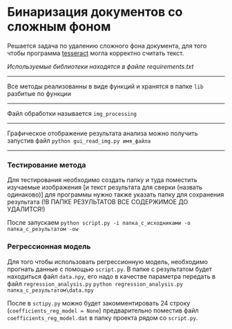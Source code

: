 # Бинаризация документов со сложным фоном

Решается задача по удалению сложного фона документа, для того чтобы программа [tesseract](https://github.com/tesseract-ocr/tesseract)
могла корректно считать текст.

*Используемые библиотеки находятся в файле requirements.txt*

---
Все методы реализованны в виде функций и хранятся в папке ```lib``` разбитые по функции

---
Файл обработки называется ```img_processing```

---
Графическое отображение результата анализа можно получить запустив файл 
```python gui_read_img.py имя_файла```

---
### Тестирование метода
Для тестирования необходимо создать папку и туда поместить изучаемые изображения [и текст результата для сверки (назвать одинаково)]
для программы нужно также указать папку для сохранения результата (!В ПАПКЕ РЕЗУЛЬТАТОВ ВСЕ СОДЕРЖИМОЕ ДО УДАЛИТСЯ!)

После запускаем
```python script.py -i папка_с_исходниками -o папка_с_результатом -ow```

### Регрессионная модель
Для того чтобы использовать регрессионную модель, необходимо прогнать данные с помощью ```script.py```.
В папке с результатом будет находиться файл ```data.npy```, его надо в качестве параметра передать в 
файл ```regression_analysis.py```
```python regression_analysis.py папка_с_результатом\data.npy```

После в ```sctipy.py``` можно будет закомментировать 24 строку (```coefficients_reg_model = None```)
предварительно поместив файл ```coefficients_reg_model.dat``` в папку проекта рядом со ```script.py```.

